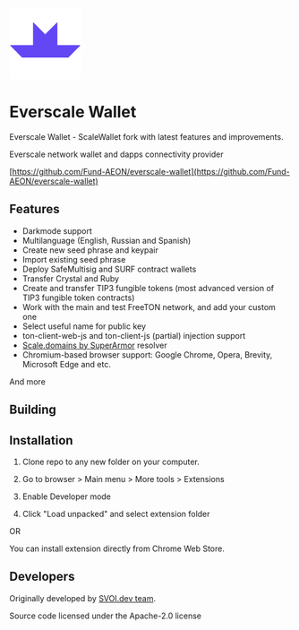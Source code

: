 ![Everscale Wallet](icons/128.png?raw=true)

# Everscale Wallet

Everscale Wallet - ScaleWallet fork with latest features and improvements.

Everscale network wallet and dapps connectivity provider

[https://github.com/Fund-AEON/everscale-wallet](https://github.com/Fund-AEON/everscale-wallet)

## Features

* Darkmode support
* Multilanguage (English, Russian and Spanish)
* Create new seed phrase and keypair
* Import existing seed phrase
* Deploy SafeMultisig and SURF contract wallets
* Transfer Crystal and Ruby
* Create and transfer TIP3 fungible tokens (most advanced version of TIP3 fungible token contracts)
* Work with the main and test FreeTON network, and add your custom one 
* Select useful name for public key
* ton-client-web-js and ton-client-js (partial) injection support
* [Scale.domains by SuperArmor](https://github.com/SolderingArmor/dens-v2) resolver
* Chromium-based browser support: Google Chrome, Opera, Brevity, Microsoft Edge and etc.

And more

## Building




## Installation

1. Clone repo to any new folder on your computer.

2. Go to browser > Main menu > More tools > Extensions

3. Enable Developer mode

4. Click "Load unpacked" and select extension folder

OR

You can install extension directly from Chrome Web Store.

## Developers

Originally developed by [SVOI.dev team](https://svoi.dev). 

Source code licensed under the Apache-2.0 license
